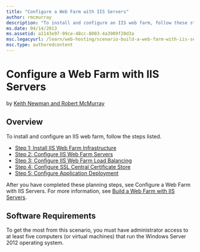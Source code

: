 ```yaml
---
title: "Configure a Web Farm with IIS Servers"
author: rmcmurray
description: "To install and configure an IIS web farm, follow these steps: Install IIS Web Farm Infrastructure, Configure IIS Web Farm Servers, Configure IIS Web Farm Loa..."
ms.date: 04/14/2013
ms.assetid: a1143e97-99ce-48cc-8003-4a3909f20d3a
msc.legacyurl: /learn/web-hosting/scenario-build-a-web-farm-with-iis-servers/configure-a-web-farm-with-iis-servers
msc.type: authoredcontent
---
```

Configure a Web Farm with IIS Servers
====================
by [Keith Newman and Robert McMurray](https://github.com/rmcmurray)

## Overview

To install and configure an IIS web farm, follow the steps listed.

- [Step 1: Install IIS Web Farm Infrastructure](configuring-step-1-install-iis-web-farm-infrastructure.md)
- [Step 2: Configure IIS Web Farm Servers](configuring-step-2-configure-iis-web-farm-servers.md)
- [Step 3: Configure IIS Web Farm Load Balancing](configuring-step-3-configure-iis-web-farm-load-balancing.md)
- [Step 4: Configure SSL Central Certificate Store](configuring-step-4-configure-ssl-central-certificate-store.md)
- [Step 5: Configure Application Deployment](configuring-step-5-configure-application-deployment.md)

After you have completed these planning steps, see  Configure a Web Farm with IIS Servers. For more information, see [Build a Web Farm with IIS Servers](overview-build-a-web-farm-with-iis-servers.md).

## Software Requirements

To get the most from this scenario, you must have administrator access to at least five computers (or virtual machines) that run the Windows Server 2012 operating system.